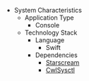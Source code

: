 * System Characteristics
  * Application Type
    * Console
  * Technology Stack
    * Language
      * Swift
    * Dependencies
      * [Starscream](https://github.com/daltoniam/Starscream)
      * [CwlSysctl](https://www.cocoawithlove.com/blog/2016/03/08/swift-wrapper-for-sysctl.html)
